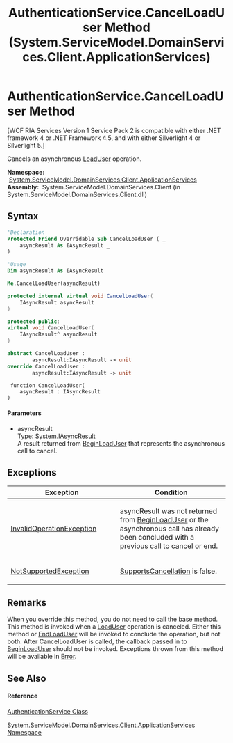 ﻿---
title: AuthenticationService.CancelLoadUser Method  (System.ServiceModel.DomainServices.Client.ApplicationServices)
TOCTitle: CancelLoadUser Method
ms:assetid: M:System.ServiceModel.DomainServices.Client.ApplicationServices.AuthenticationService.CancelLoadUser(System.IAsyncResult)
ms:mtpsurl: https://msdn.microsoft.com/en-us/library/system.servicemodel.domainservices.client.applicationservices.authenticationservice.cancelloaduser(v=VS.91)
ms:contentKeyID: 28899085
ms.date: 01/27/2012
mtps_version: v=VS.91
f1_keywords:
- System.ServiceModel.DomainServices.Client.ApplicationServices.AuthenticationService.CancelLoadUser
dev_langs:
- CSharp
- JScript
- VB
- FSharp
- c++
api_location:
- System.ServiceModel.DomainServices.Client.dll
api_name:
- System.ServiceModel.DomainServices.Client.ApplicationServices.AuthenticationService.CancelLoadUser
api_type:
- Managed
topic_type:
- apiref
- kbSyntax
product_family_name: VS
ROBOTS: INDEX,FOLLOW
---

# AuthenticationService.CancelLoadUser Method

\[WCF RIA Services Version 1 Service Pack 2 is compatible with either .NET framework 4 or .NET Framework 4.5, and with either Silverlight 4 or Silverlight 5.\]

Cancels an asynchronous [LoadUser](ff457880\(v=vs.91\).md) operation.

**Namespace:**  [System.ServiceModel.DomainServices.Client.ApplicationServices](ff457765\(v=vs.91\).md)  
**Assembly:**  System.ServiceModel.DomainServices.Client (in System.ServiceModel.DomainServices.Client.dll)

## Syntax

``` vb
'Declaration
Protected Friend Overridable Sub CancelLoadUser ( _
    asyncResult As IAsyncResult _
)
```

``` vb
'Usage
Dim asyncResult As IAsyncResult

Me.CancelLoadUser(asyncResult)
```

``` csharp
protected internal virtual void CancelLoadUser(
    IAsyncResult asyncResult
)
```

``` c++
protected public:
virtual void CancelLoadUser(
    IAsyncResult^ asyncResult
)
```

``` fsharp
abstract CancelLoadUser : 
        asyncResult:IAsyncResult -> unit 
override CancelLoadUser : 
        asyncResult:IAsyncResult -> unit 
```

``` jscript
 function CancelLoadUser(
    asyncResult : IAsyncResult
)
```

#### Parameters

  - asyncResult  
    Type: [System.IAsyncResult](https://msdn.microsoft.com/en-us/library/ft8a6455)  
    A result returned from [BeginLoadUser](https://msdn.microsoft.com/en-us/library/m:system.servicemodel.domainservices.client.applicationservices.authenticationservice.beginloaduser\(system.asynccallback%2csystem.object\)\(v=VS.91\)) that represents the asynchronous call to cancel.  

## Exceptions

<table>
<colgroup>
<col style="width: 50%" />
<col style="width: 50%" />
</colgroup>
<thead>
<tr class="header">
<th>Exception</th>
<th>Condition</th>
</tr>
</thead>
<tbody>
<tr class="odd">
<td><a href="https://msdn.microsoft.com/en-us/library/2asft85a">InvalidOperationException</a></td>
<td><p>asyncResult was not returned from <a href="ff457877(v=vs.91).md">BeginLoadUser</a> or the asynchronous call has already been concluded with a previous call to cancel or end.</p></td>
</tr>
<tr class="even">
<td><a href="https://msdn.microsoft.com/en-us/library/8a7a4e64">NotSupportedException</a></td>
<td><p><a href="ff457879(v=vs.91).md">SupportsCancellation</a> is false.</p></td>
</tr>
</tbody>
</table>

## Remarks

When you override this method, you do not need to call the base method. This method is invoked when a [LoadUser](ff457880\(v=vs.91\).md) operation is canceled. Either this method or [EndLoadUser](https://msdn.microsoft.com/en-us/library/m:system.servicemodel.domainservices.client.applicationservices.authenticationservice.endloaduser\(system.iasyncresult\)\(v=VS.91\)) will be invoked to conclude the operation, but not both. After CancelLoadUser is called, the callback passed in to [BeginLoadUser](https://msdn.microsoft.com/en-us/library/m:system.servicemodel.domainservices.client.applicationservices.authenticationservice.beginloaduser\(system.asynccallback%2csystem.object\)\(v=VS.91\)) should not be invoked. Exceptions thrown from this method will be available in [Error](ff422735\(v=vs.91\).md).

## See Also

#### Reference

[AuthenticationService Class](ff457927\(v=vs.91\).md)

[System.ServiceModel.DomainServices.Client.ApplicationServices Namespace](ff457765\(v=vs.91\).md)

